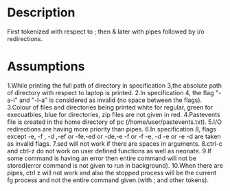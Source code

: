 # Description
First tokenized with respect to ; then & later with pipes followed by i/o redirections.

# Assumptions

1.While printing the full path of directory in specification 3,the absolute path of directory with respect to laptop is printed.
2.In specification 4, the flag "-a-l" and "-l-a" is considered as invalid (no space between the flags).
3.Colour of files and directories being printed white for regular, green for execuatbles, blue for directories, zip files are not given in red.
4.Pastevents file is created in the home directory of pc (/home/user/pastevents.txt).
5.I/O redirections are having more priority than pipes.
6.In specification 8, flags except -e, -f , -d ,-ef or -fe,-ed or -de,-e -f or -f -e, -d -e or -e -d are taken as invalid flags.
7.sed will not work if there are spaces in arguments.
8.ctrl-c and ctrl-z do not work on user defined functions as well as neonate.
9.If some command is having an error then entire command will not be stored(error command is not given to run in background).
10.When there are pipes, ctrl z will not work and also the stopped process will be the current fg process and not the entire command given.(with ; and other tokens).
